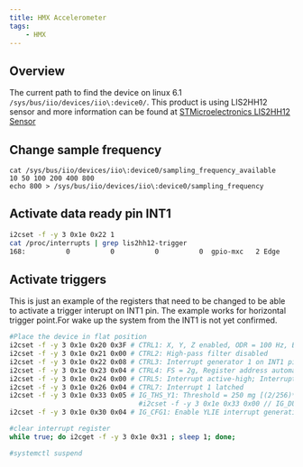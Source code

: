 ```yaml
---
title: HMX Accelerometer
tags:
    - HMX
---
```


## Overview
The current path to find the device on linux 6.1 `/sys/bus/iio/devices/iio\:device0/`.
This product is using LIS2HH12 sensor and more information can be found at
[STMicroelectronics LIS2HH12 Sensor](https://www.st.com/en/mems-and-sensors/lis2hh12.html)

## Change sample frequency
```
cat /sys/bus/iio/devices/iio\:device0/sampling_frequency_available
10 50 100 200 400 800
echo 800 > /sys/bus/iio/devices/iio\:device0/sampling_frequency
```
## Activate data ready pin INT1
```bash
i2cset -f -y 3 0x1e 0x22 1
cat /proc/interrupts | grep lis2hh12-trigger
168:          0          0          0          0  gpio-mxc   2 Edge      lis2hh12-trigger
```

## Activate triggers
This is just an example of the registers that need to be changed to be able to activate a trigger interupt on INT1 pin. The example works for horizontal trigger point.For wake up the system from the INT1 is not yet confirmed.
```bash
#Place the device in flat position
i2cset -f -y 3 0x1e 0x20 0x3F # CTRL1: X, Y, Z enabled, ODR = 100 Hz, BDU enabled
i2cset -f -y 3 0x1e 0x21 0x00 # CTRL2: High-pass filter disabled
i2cset -f -y 3 0x1e 0x22 0x08 # CTRL3: Interrupt generator 1 on INT1 pin
i2cset -f -y 3 0x1e 0x23 0x04 # CTRL4: FS = 2g, Register address automatically incremented during a multiple byte access with a serial interface
i2cset -f -y 3 0x1e 0x24 0x00 # CTRL5: Interrupt active-high; Interrupt pins push-pull configuration
i2cset -f -y 3 0x1e 0x26 0x04 # CTRL7: Interrupt 1 latched
i2cset -f -y 3 0x1e 0x33 0x05 # IG_THS_Y1: Threshold = 250 mg [(2/256)*32 = 250 mg] =0x20 . 0x05?
								#i2cset -f -y 3 0x1e 0x33 0x00 // IG_DUR1: No duration
i2cset -f -y 3 0x1e 0x30 0x04 # IG_CFG1: Enable YLIE interrupt generation

#clear interrupt register
while true; do i2cget -f -y 3 0x1e 0x31 ; sleep 1; done;

#systemctl suspend
```


